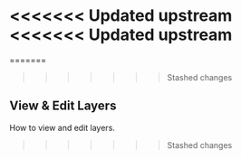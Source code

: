 <<<<<<< Updated upstream
<<<<<<< Updated upstream
=======
=======
>>>>>>> Stashed changes
## __View & Edit Layers__ ##

How to view and edit layers.
>>>>>>> Stashed changes
